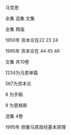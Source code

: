 马克思 

全集 选集 文集



全集 两版 

1950年  资本论在22 23 24

1995年 资本论在 44 45 46



文集 共10卷

1234为马恩单篇

567为资本论

8 为手稿

9 为恩格斯



选集 4卷

1995年 侧重马恩政经基本原理









